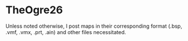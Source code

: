 # TheOgre26
Unless noted otherwise, I post maps in their corresponding format (.bsp, .vmf, .vmx, .prt, .ain) and other files necessitated. 
